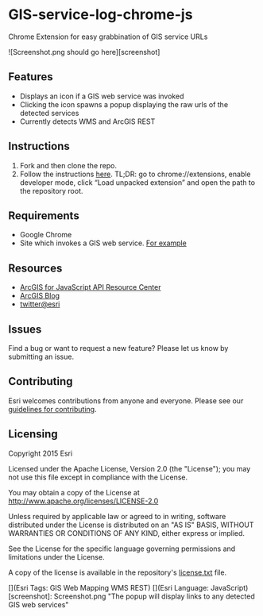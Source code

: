 # GIS-service-log-chrome-js

Chrome Extension for easy grabbination of GIS service URLs

![Screenshot.png should go here][screenshot]

## Features
* Displays an icon if a GIS web service was invoked
* Clicking the icon spawns a popup displaying the raw urls of the detected services
* Currently detects WMS and ArcGIS REST

## Instructions

1. Fork and then clone the repo.
2. Follow the instructions [here](http://developer.chrome.com/extensions/getstarted#unpacked).
   TL;DR: go to chrome://extensions, enable developer mode, click
   “Load unpacked extension” and open the path to the repository root.

## Requirements

* Google Chrome
* Site which invokes a GIS web service. [For example](http://services.arcgisonline.com/arcgis/rest/services/World_Topo_Map/MapServer?f=jsapi)

## Resources

* [ArcGIS for JavaScript API Resource Center](http://help.arcgis.com/en/webapi/javascript/arcgis/index.html)
* [ArcGIS Blog](http://blogs.esri.com/esri/arcgis/)
* [twitter@esri](http://twitter.com/esri)

## Issues

Find a bug or want to request a new feature?  Please let us know by submitting an issue.

## Contributing

Esri welcomes contributions from anyone and everyone. Please see our [guidelines for contributing](https://github.com/esri/contributing).

## Licensing

Copyright 2015 Esri

Licensed under the Apache License, Version 2.0 (the "License");
you may not use this file except in compliance with the License.

You may obtain a copy of the License at
  http://www.apache.org/licenses/LICENSE-2.0

Unless required by applicable law or agreed to in writing, software
distributed under the License is distributed on an "AS IS" BASIS,
WITHOUT WARRANTIES OR CONDITIONS OF ANY KIND, either express or implied.

See the License for the specific language governing permissions and
limitations under the License.​

A copy of the license is available in the repository's [license.txt](license.txt) file.

[](Esri Tags: GIS Web Mapping WMS REST)
[](Esri Language: JavaScript)​
[screenshot]: Screenshot.png "The popup will display links to any detected GIS web services"
